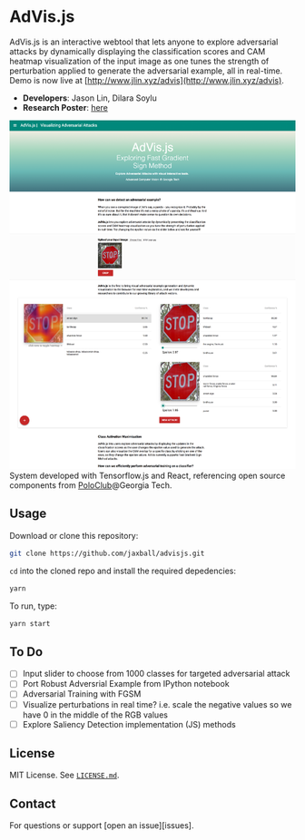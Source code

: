 # AdVis.js

AdVis.js is an interactive webtool that lets anyone to explore adversarial attacks by dynamically displaying the classification scores and CAM heatmap visualization of the input image as one tunes the strength of perturbation applied to generate the adversarial example, all in real-time. Demo is now live at [http://www.jlin.xyz/advis](http://www.jlin.xyz/advis).

- **Developers**: Jason Lin, Dilara Soylu
- **Research Poster**: [here](http://www.jlin.xyz/papers/advis_poster_v2.pdf)

![Screenshot](public/thumbnail.png)
System developed with Tensorflow.js and React, referencing open source components from [PoloClub](https://github.com/poloclub)@Georgia Tech.
 
## Usage

Download or clone this repository:


```bash
git clone https://github.com/jaxball/advisjs.git
```

`cd` into the cloned repo and install the required depedencies:

```bash
yarn

```

To run, type:

```bash
yarn start

```

## To Do

- [ ] Input slider to choose from 1000 classes for targeted adversarial attack 
- [ ] Port Robust Adversrial Example from IPython notebook
- [ ] Adversarial Training with FGSM
- [ ] Visualize perturbations in real time? i.e. scale the negative values so we have 0 in the middle of the RGB values
- [ ] Explore Saliency Detection implementation (JS) methods

## License

MIT License. See [`LICENSE.md`](LICENSE.md).

## Contact

For questions or support [open an issue][issues].
